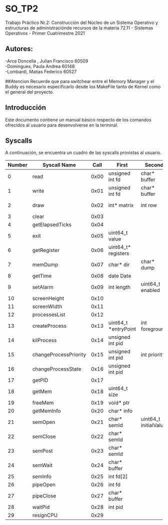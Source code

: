 # SO_TP2
Trabajo Práctico Nr.2: Construcción del Núcleo de un Sistema Operativo y estructuras de administraciónde recursos de la materia 72.11 - Sistemas Operativos - Primer Cuatrimestre 2021

## Autores:
-Arce Doncella , Julian Francisco 60509                         
-Domingues, Paula Andrea 60148                                
-Lombardi, Matias Federico 60527

##Atencion
Recuerde que para switchear entre el Memory Manager y el Buddy es necesario especificarlo desde los MakeFile tanto de Kernel como el general del proyecto. 

## Introducción
Este documento contiene un manual básico respecto de los comandos ofrecidos al usuario para desenvolverse en la terminal.

## Syscalls
A continuación, se encuentra un cuadro de las syscalls provistas al usuario.<br>

|Number |Syscall Name           |Call	|First      			|Second     		|Third		    |Fourth	        |Fifth		|Sixth		        |Seventh         | Eighth   |
|-------|-----------------------|-------|-----------------------|-------------------|---------------|---------------|-----------|-------------------|----------------|----------|
|0	    |read			        |0x00	|unsigned int fd		|char* buffer		|int length	    |	  	        |	  	    |		            |		         |          |
|1	    |write			        |0x01	|unsigned int fd		|char* buffer		|int row	    |int col	    |int color	|  		            |		         |          |
|2	    |draw			        |0x02	|int* matrix		    |int row		    |	int col	    |int rows       |int columns|  		            |		         |          |
|3	    |clear			        |0x03	|  			            |  	                |  		        |		        |		    |		            |		         |          |
|4	    |getElapsedTicks	    |0x04	|  			            |  			        |	  	        |  		        |  	        |		            |		         |          |
|5	    |exit			        |0x05	|uint64_t value		    |       			|	  	        |  		        |  		    |		            |	         	 |          |
|6	    |getRegister		    |0x06	|uint64_t* registers	|	  		        |	          	|	  	        |  		    |    	            |		         |          |
|7	    |memDump		        |0x07	|char* dir		        |char* dump		    |  		        |            	|  		    |		            |		         |          |
|8	    |getTime		        |0x08	|date Date		        |  	  		        |  		        |  		        |	    	|		            |	             |          |
|9	    |setAlarm		        |0x09	|int length		        |uint64_t enabled	|       	  	|  	        	|     		|  		            |	             |          |
|10	    |screenHeight		    |0x10	|  			            |  			        |	  	        |  		        |	  	    |		            |		         |          |
|11	    |screenWidth		    |0x11	|  			            |  			        |       	  	|  	            |  		    |             		|		         |	        |
|12	    |processesList		    |0x12	|  			            |  			        |	  	        |  		        |	  	    |		            |		         |          |
|13	    |createProcess		    |0x13	|uint64_t *entryPoint   |int foreground		|uint64_t fdIn	|uint64_t fdOut|uint64_t first|uint64_t second  |uint64_t third  |char *name|    
|14	    |kilProcess		        |0x14	|unsigned int pid	    |	  		        |        		|  		        |	  	    |		            |		         |          |   
|15	    |changeProcessPriority	|0x15	|unsigned int pid	    |	int priority	|	  	        |  		        |  	    	|           		|	         	 |          |
|16	    |changeProcessState 	|0x16	|unsigned int pid	    |	         		|		        |  	  	        |  	    	|           		|	          	 |          |
|17	    |getPID		            |0x17	|	  	            	|	         		|  	            |	  	        |  	    	|           		|		         |          |
|18	    |getMem		            |0x18	|uint64_t size		    |        			|        		|	  	        |   		|             		|		         |          |
|19	    |freeMem	        	|0x19	|void* ptr  		    |  	        		|	          	|	  	        |  	    	|		            |		         |          |
|20	    |getMemInfo		        |0x20	|char* info     		|  		        	|	  	        |	  	        |  	    	|		            |		         |          |
|21	    |semOpen		        |0x21	|char* semId    		|uint64_t initialValue|	  	        |	  	        | 	     	|		            |		         |          |
|22	    |semClose		        |0x22	|char* semId    		|        			|  	        	|	  	        |  		    |	            	|		         |          |
|23	    |semPost		        |0x23	|char* semId    		|  	        		|  	        	|	  	        |  	    	|		            |		         |          |
|24	    |semWait		        |0x24	|char* buffer   		|  			        |  		        |	  	        |  	    	|		            |		         |          |
|25	    |semInfo		        |0x25	|int fd[2]      		|        			|  	        	|	  	        |  	    	|           		|		         |          |
|26	    |pipeOpen		        |0x26	|int fd     			|  		        	|  	        	|	  	        |  		    |		            |		         |          |
|27	    |pipeClose		        |0x27	|char* buffer   		|  			        |  		        |	  	        |  		    |		            |		         |          |
|28	    |waitPid		        |0x28	|int pid        		|  			        |  	        	|    		    |  		    |		            |		         |          |
|29     |resignCPU              |0x29   |                       |                   |               |               |           |                   |                |          |